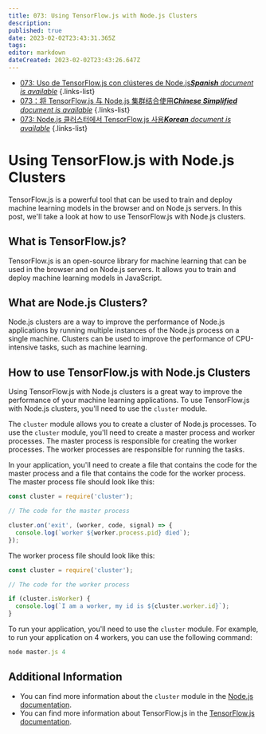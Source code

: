 ```yaml
---
title: 073: Using TensorFlow.js with Node.js Clusters
description: 
published: true
date: 2023-02-02T23:43:31.365Z
tags: 
editor: markdown
dateCreated: 2023-02-02T23:43:26.647Z
---
```


- [073: Uso de TensorFlow.js con clústeres de Node.js***Spanish** document is available*](/es/Knowledge-base/TensorFlow-js/Learning/073-using-tensorflow-js-with-node-js-clusters)
{.links-list}
- [073：将 TensorFlow.js 与 Node.js 集群结合使用***Chinese Simplified** document is available*](/zh/Knowledge-base/TensorFlow-js/Learning/073-using-tensorflow-js-with-node-js-clusters)
{.links-list}
- [073: Node.js 클러스터에서 TensorFlow.js 사용***Korean** document is available*](/ko/Knowledge-base/TensorFlow-js/Learning/073-using-tensorflow-js-with-node-js-clusters)
{.links-list}


# Using TensorFlow.js with Node.js Clusters

TensorFlow.js is a powerful tool that can be used to train and deploy machine learning models in the browser and on Node.js servers. In this post, we'll take a look at how to use TensorFlow.js with Node.js clusters.

## What is TensorFlow.js?

TensorFlow.js is an open-source library for machine learning that can be used in the browser and on Node.js servers. It allows you to train and deploy machine learning models in JavaScript.

## What are Node.js Clusters?

Node.js clusters are a way to improve the performance of Node.js applications by running multiple instances of the Node.js process on a single machine. Clusters can be used to improve the performance of CPU-intensive tasks, such as machine learning.

## How to use TensorFlow.js with Node.js Clusters

Using TensorFlow.js with Node.js clusters is a great way to improve the performance of your machine learning applications. To use TensorFlow.js with Node.js clusters, you'll need to use the `cluster` module.

The `cluster` module allows you to create a cluster of Node.js processes. To use the `cluster` module, you'll need to create a master process and worker processes. The master process is responsible for creating the worker processes. The worker processes are responsible for running the tasks.

In your application, you'll need to create a file that contains the code for the master process and a file that contains the code for the worker process. The master process file should look like this:

```javascript
const cluster = require('cluster');

// The code for the master process

cluster.on('exit', (worker, code, signal) => {
  console.log(`worker ${worker.process.pid} died`);
});

```

The worker process file should look like this:

```javascript
const cluster = require('cluster');

// The code for the worker process

if (cluster.isWorker) {
  console.log(`I am a worker, my id is ${cluster.worker.id}`);
}

```

To run your application, you'll need to use the `cluster` module. For example, to run your application on 4 workers, you can use the following command:

```javascript
node master.js 4
```

## Additional Information

- You can find more information about the `cluster` module in the [Node.js documentation](https://nodejs.org/api/cluster.html).
- You can find more information about TensorFlow.js in the [TensorFlow.js documentation](https://js.tensorflow.org/).